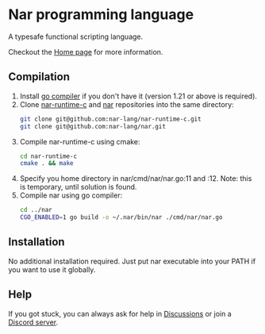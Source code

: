 # Nar programming language

A typesafe functional scripting language.

Checkout the [Home page](https://nar-lang.com/) for more information.

## Compilation

1. Install [go compiler](https://go.dev) if you don't have it (version 1.21 or above is required).
2. Clone [nar-runtime-c](https://github.com/nar-lang/nar-runtime-c) and [nar](https://github.com/nar-lang/nar) repositories into the same directory: 
    ```bash
    git clone git@github.com:nar-lang/nar-runtime-c.git
    git clone git@github.com:nar-lang/nar.git
   ```
3. Compile nar-runtime-c using cmake:
    ```bash
    cd nar-runtime-c
    cmake . && make
    ```
4. Specify you home directory in nar/cmd/nar/nar.go:11 and :12. Note: this is temporary, until solution is found.
5. Compile nar using go compiler:
   ```bash
   cd ../nar
   CGO_ENABLED=1 go build -o ~/.nar/bin/nar ./cmd/nar/nar.go
   ```
   
## Installation

No additional installation required. Just put nar executable into your PATH if you want to use it globally.

## Help

If you got stuck, you can always ask for help in [Discussions](https://github.com/nar-lang/nar/discussions) or join
a [Discord server](https://discord.gg/sGNJVtNwpU).
